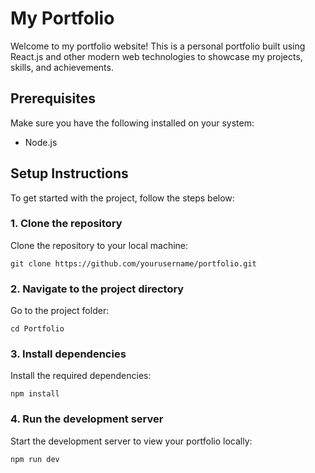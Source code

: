 # My Portfolio

Welcome to my portfolio website! This is a personal portfolio built using React.js and other modern web technologies to showcase my projects, skills, and achievements.

## Prerequisites

Make sure you have the following installed on your system:
- Node.js

## Setup Instructions

To get started with the project, follow the steps below:
### 1. Clone the repository

Clone the repository to your local machine:
``` 
git clone https://github.com/yourusername/portfolio.git
```
### 2. Navigate to the project directory

Go to the project folder:
```
cd Portfolio
```
### 3. Install dependencies

Install the required dependencies:
```
npm install
```
### 4. Run the development server

Start the development server to view your portfolio locally:
```
npm run dev
```
